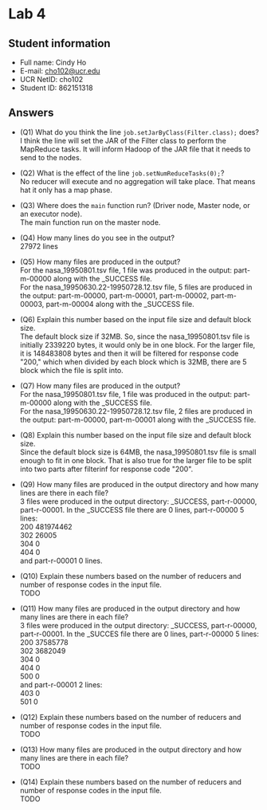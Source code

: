 # Lab 4

## Student information

* Full name: Cindy Ho
* E-mail: cho102@ucr.edu
* UCR NetID: cho102
* Student ID: 862151318

## Answers

* (Q1) What do you think the line `job.setJarByClass(Filter.class);` does?</br>
I think the line will set the JAR of the Filter class to perform the MapReduce tasks. It will inform Hadoop of the JAR file that it needs to send to the nodes.         
* (Q2) What is the effect of the line `job.setNumReduceTasks(0);`?</br>
No reducer will execute and no aggregation will take place. That means  hat it only has a map phase.
* (Q3) Where does the `main` function run? (Driver node, Master node, or an executor node).</br>
The main function run on the master node.
* (Q4) How many lines do you see in the output?</br>
  27972 lines
* (Q5) How many files are produced in the output? </br>
For the nasa_19950801.tsv file, 1 file was produced in the output: part-m-00000 along with the _SUCCESS file.</br>For the nasa_19950630.22-19950728.12.tsv file, 5 files are produced in the output: part-m-00000, part-m-00001, part-m-00002, part-m-00003, part-m-00004 along with the _SUCCESS file.
* (Q6) Explain this number based on the input file size and default block size.
</br>The default block size if 32MB. So, since the nasa_19950801.tsv file is initially 2339220 bytes, it would only be in one block. For the larger file, it is 148483808 bytes and then it will be filtered for response code "200," which when divided by each block which is 32MB, there are 5 block which the file is split into.
* (Q7) How many files are produced in the output?
 </br> For the nasa_19950801.tsv file, 1 file was produced in the output: part-m-00000 along with the _SUCCESS file.</br>For the nasa_19950630.22-19950728.12.tsv file, 2 files are produced in the output: part-m-00000, part-m-00001 along with the _SUCCESS file.
* (Q8) Explain this number based on the input file size and default block size.
</br>Since the default block size is 64MB, the  nasa_19950801.tsv file is small enough to fit in one block. That is also true for the larger file to be split into two parts after filterinf for response code "200". 
* (Q9) How many files are produced in the output directory and how many lines are there in each file?
</br>3 files were produced in the output directory: _SUCCESS, part-r-00000, part-r-00001. In the _SUCCESS file there are 0 lines, part-r-00000 5 lines:</br>
200	481974462</br>
302	26005</br>
304	0</br>
404	0</br>
and part-r-00001 0 lines.
* (Q10) Explain these numbers based on the number of reducers and number of response codes in the input file.
</br> TODO
* (Q11) How many files are produced in the output directory and how many lines are there in each file? </br>3 files were produced in the output directory: _SUCCESS, part-r-00000, part-r-00001. In the _SUCCES file there are 0 lines, part-r-00000 5 lines:</br> 200	37585778 </br>
302	3682049</br>
304	0 </br>
404	0</br>
500	0</br>
and part-r-00001 2 lines: </br>
403	0 </br>
501	0</br>

* (Q12) Explain these numbers based on the number of reducers and number of response codes in the input file.
</br> TODO
* (Q13) How many files are produced in the output directory and how many lines are there in each file?
</br> TODO
* (Q14) Explain these numbers based on the number of reducers and number of response codes in the input file.
</br>TODO
